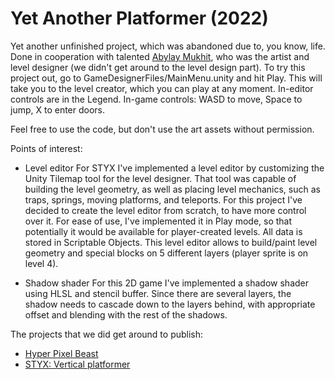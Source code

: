# Yet Another Platformer (2022)
 
Yet another unfinished project, which was abandoned due to, you know, life. Done in cooperation with talented [Abylay Mukhit](https://abylaymukhit.itch.io/), who was the artist and level designer (we didn't get around to the level design part).
To try this project out, go to GameDesignerFiles/MainMenu.unity and hit Play. This will take you to the level creator, which you can play at any moment.
In-editor controls are in the Legend. In-game controls: WASD to move, Space to jump, X to enter doors.

Feel free to use the code, but don't use the art assets without permission.

Points of interest:
- Level editor
For STYX I've implemented a level editor by customizing the Unity Tilemap tool for the level designer. That tool was capable of building the level geometry, as well as placing level mechanics, such as traps, springs, moving platforms, and teleports. For this project I've decided to create the level editor from scratch, to have more control over it. For ease of use, I've implemented it in Play mode, so that potentially it would be available for player-created levels. All data is stored in Scriptable Objects.
This level editor allows to build/paint level geometry and special blocks on 5 different layers (player sprite is on level 4).

- Shadow shader
For this 2D game I've implemented a shadow shader using HLSL and stencil buffer. Since there are several layers, the shadow needs to cascade down to the layers behind, with appropriate offset and blending with the rest of the shadows.

The projects that we did get around to publish:
- [Hyper Pixel Beast](https://apps.apple.com/us/app/hyper-pixel-beast/id1503065407)
- [STYX: Vertical platformer](https://apps.apple.com/us/app/styx-vertical-platformer/id1587424131)
